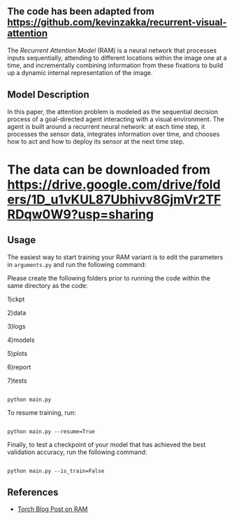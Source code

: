 ## The code has been adapted from https://github.com/kevinzakka/recurrent-visual-attention


The *Recurrent Attention Model* (RAM) is a neural network that processes inputs sequentially, attending to different locations within the image one at a time, and incrementally combining information from these fixations to build up a dynamic internal representation of the image.


## Model Description


In this paper, the attention problem is modeled as the sequential decision process of a goal-directed agent interacting with a visual environment. The agent is built around a recurrent neural network: at each time step, it processes the sensor data, integrates information over time, and chooses how to act and how to deploy its sensor at the next time step.


# The data can be downloaded from https://drive.google.com/drive/folders/1D_u1vKUL87Ubhivv8GjmVr2TFRDqw0W9?usp=sharing


## Usage


The easiest way to start training your RAM variant is to edit the parameters in `arguments.py` and run the following command:

Please create the following folders prior to running the code within the same directory as the code:

1)ckpt

2)data

3)logs

4)models

5)plots

6)report

7)tests



```

python main.py

```


To resume training, run:


```

python main.py --resume=True

```


Finally, to test a checkpoint of your model that has achieved the best validation accuracy, run the following command:


```

python main.py --is_train=False

```


## References


- [Torch Blog Post on RAM](http://torch.ch/blog/2015/09/21/rmva.html)
